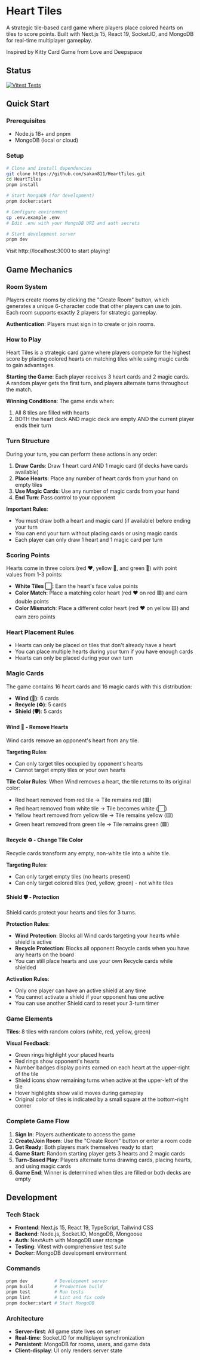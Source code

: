 # Heart Tiles

A strategic tile-based card game where players place colored hearts on tiles to score points. Built with Next.js 15, React 19, Socket.IO, and MongoDB for real-time multiplayer gameplay.

Inspired by Kitty Card Game from Love and Deepspace

## Status

[![Vitest Tests](https://github.com/sakan811/HeartTiles/actions/workflows/web-app-test.yml/badge.svg)](https://github.com/sakan811/HeartTiles/actions/workflows/web-app-test.yml)
## Quick Start

### Prerequisites
- Node.js 18+ and pnpm
- MongoDB (local or cloud)

### Setup
```bash
# Clone and install dependencies
git clone https://github.com/sakan811/HeartTiles.git
cd HeartTiles
pnpm install

# Start MongoDB (for development)
pnpm docker:start

# Configure environment
cp .env.example .env
# Edit .env with your MongoDB URI and auth secrets

# Start development server
pnpm dev
```

Visit http://localhost:3000 to start playing!

## Game Mechanics

### Room System

Players create rooms by clicking the "Create Room" button, which generates a unique 6-character code that other players can use to join. Each room supports exactly 2 players for strategic gameplay.

**Authentication**: Players must sign in to create or join rooms.

### How to Play

Heart Tiles is a strategic card game where players compete for the highest score by placing colored hearts on matching tiles while using magic cards to gain advantages.

**Starting the Game**: Each player receives 3 heart cards and 2 magic cards. A random player gets the first turn, and players alternate turns throughout the match.

**Winning Conditions**: The game ends when:
1. All 8 tiles are filled with hearts
2. BOTH the heart deck AND magic deck are empty AND the current player ends their turn

### Turn Structure

During your turn, you can perform these actions in any order:

1. **Draw Cards**: Draw 1 heart card AND 1 magic card (if decks have cards available)
2. **Place Hearts**: Place any number of heart cards from your hand on empty tiles
3. **Use Magic Cards**: Use any number of magic cards from your hand
4. **End Turn**: Pass control to your opponent

**Important Rules**:
- You must draw both a heart and magic card (if available) before ending your turn
- You can end your turn without placing cards or using magic cards
- Each player can only draw 1 heart and 1 magic card per turn

### Scoring Points

Hearts come in three colors (red ❤️, yellow 💛, and green 💚) with point values from 1-3 points:

- **White Tiles ⬜**: Earn the heart's face value points
- **Color Match**: Place a matching color heart (red ❤️ on red 🟥) and earn double points
- **Color Mismatch**: Place a different color heart (red ❤️ on yellow 🟨) and earn zero points

### Heart Placement Rules

- Hearts can only be placed on tiles that don't already have a heart
- You can place multiple hearts during your turn if you have enough cards
- Hearts can only be placed during your own turn

### Magic Cards

The game contains 16 heart cards and 16 magic cards with this distribution:
- **Wind (💨)**: 6 cards
- **Recycle (♻️)**: 5 cards
- **Shield (🛡️)**: 5 cards

#### Wind 💨 - Remove Hearts

Wind cards remove an opponent's heart from any tile.

**Targeting Rules**:
- Can only target tiles occupied by opponent's hearts
- Cannot target empty tiles or your own hearts

**Tile Color Rules**: When Wind removes a heart, the tile returns to its original color:
- Red heart removed from red tile → Tile remains red (🟥)
- Red heart removed from white tile → Tile becomes white (⬜)
- Yellow heart removed from yellow tile → Tile remains yellow (🟨)
- Green heart removed from green tile → Tile remains green (🟩)

#### Recycle ♻️ - Change Tile Color

Recycle cards transform any empty, non-white tile into a white tile.

**Targeting Rules**:
- Can only target empty tiles (no hearts present)
- Can only target colored tiles (red, yellow, green) - not white tiles

#### Shield 🛡️ - Protection

Shield cards protect your hearts and tiles for 3 turns.

**Protection Rules**:
- **Wind Protection**: Blocks all Wind cards targeting your hearts while shield is active
- **Recycle Protection**: Blocks all opponent Recycle cards when you have any hearts on the board
- You can still place hearts and use your own Recycle cards while shielded

**Activation Rules**:
- Only one player can have an active shield at any time
- You cannot activate a shield if your opponent has one active
- You can use another Shield card to reset your 3-turn timer

### Game Elements

**Tiles**: 8 tiles with random colors (white, red, yellow, green)

**Visual Feedback**:
- Green rings highlight your placed hearts
- Red rings show opponent's hearts
- Number badges display points earned on each heart at the upper-right of the tile
- Shield icons show remaining turns when active at the upper-left of the tile
- Hover highlights show valid moves during gameplay
- Original color of tiles is indicated by a small square at the bottom-right corner

### Complete Game Flow

1. **Sign In**: Players authenticate to access the game
2. **Create/Join Room**: Use the "Create Room" button or enter a room code
3. **Get Ready**: Both players mark themselves ready to start
4. **Game Start**: Random starting player gets 3 hearts and 2 magic cards
5. **Turn-Based Play**: Players alternate turns drawing cards, placing hearts, and using magic cards
6. **Game End**: Winner is determined when tiles are filled or both decks are empty

## Development

### Tech Stack
- **Frontend**: Next.js 15, React 19, TypeScript, Tailwind CSS
- **Backend**: Node.js, Socket.IO, MongoDB, Mongoose
- **Auth**: NextAuth with MongoDB user storage
- **Testing**: Vitest with comprehensive test suite
- **Docker**: MongoDB development environment

### Commands
```bash
pnpm dev          # Development server
pnpm build        # Production build
pnpm test         # Run tests
pnpm lint         # Lint and fix code
pnpm docker:start # Start MongoDB
```

### Architecture
- **Server-first**: All game state lives on server
- **Real-time**: Socket.IO for multiplayer synchronization
- **Persistent**: MongoDB for rooms, users, and game data
- **Client-display**: UI only renders server state